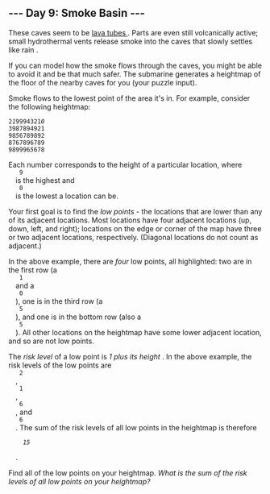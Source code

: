 <article class="day-desc">
 <h2>
  --- Day 9: Smoke Basin ---
 </h2>
 <p>
  These caves seem to be
  <a href="https://en.wikipedia.org/wiki/Lava_tube" target="_blank">
   lava tubes
  </a>
  . Parts are even still volcanically active; small hydrothermal vents release smoke into the caves that slowly
  <span title="This was originally going to be a puzzle about watersheds, but we're already under water.">
   settles like rain
  </span>
  .
 </p>
 <p>
  If you can model how the smoke flows through the caves, you might be able to avoid it and be that much safer. The submarine generates a heightmap of the floor of the nearby caves for you (your puzzle input).
 </p>
 <p>
  Smoke flows to the lowest point of the area it's in. For example, consider the following heightmap:
 </p>
 <pre><code>2<em>1</em>9994321<em>0</em>
3987894921
98<em>5</em>6789892
8767896789
989996<em>5</em>678
</code></pre>
 <p>
  Each number corresponds to the height of a particular location, where
  <code>
   9
  </code>
  is the highest and
  <code>
   0
  </code>
  is the lowest a location can be.
 </p>
 <p>
  Your first goal is to find the
  <em>
   low points
  </em>
  - the locations that are lower than any of its adjacent locations. Most locations have four adjacent locations (up, down, left, and right); locations on the edge or corner of the map have three or two adjacent locations, respectively. (Diagonal locations do not count as adjacent.)
 </p>
 <p>
  In the above example, there are
  <em>
   four
  </em>
  low points, all highlighted: two are in the first row (a
  <code>
   1
  </code>
  and a
  <code>
   0
  </code>
  ), one is in the third row (a
  <code>
   5
  </code>
  ), and one is in the bottom row (also a
  <code>
   5
  </code>
  ). All other locations on the heightmap have some lower adjacent location, and so are not low points.
 </p>
 <p>
  The
  <em>
   risk level
  </em>
  of a low point is
  <em>
   1 plus its height
  </em>
  . In the above example, the risk levels of the low points are
  <code>
   2
  </code>
  ,
  <code>
   1
  </code>
  ,
  <code>
   6
  </code>
  , and
  <code>
   6
  </code>
  . The sum of the risk levels of all low points in the heightmap is therefore
  <code>
   <em>
    15
   </em>
  </code>
  .
 </p>
 <p>
  Find all of the low points on your heightmap.
  <em>
   What is the sum of the risk levels of all low points on your heightmap?
  </em>
 </p>
</article>
